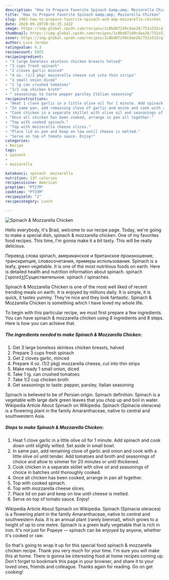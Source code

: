 ```yaml
---
description: "How to Prepare Favorite Spinach &amp;amp; Mozzarella Chicken"
title: "How to Prepare Favorite Spinach &amp;amp; Mozzarella Chicken"
slug: 1901-how-to-prepare-favorite-spinach-and-amp-mozzarella-chicken
date: 2020-09-28T20:56:25.142Z
image: https://img-global.cpcdn.com/recipes/1c8bd07249cdae26/751x532cq70/spinach-mozzarella-chicken-recipe-main-photo.jpg
thumbnail: https://img-global.cpcdn.com/recipes/1c8bd07249cdae26/751x532cq70/spinach-mozzarella-chicken-recipe-main-photo.jpg
cover: https://img-global.cpcdn.com/recipes/1c8bd07249cdae26/751x532cq70/spinach-mozzarella-chicken-recipe-main-photo.jpg
author: Lura Jordan
ratingvalue: 4.3
reviewcount: 5925
recipeingredient:
- "3 large boneless skinless chicken breasts halved"
- "3 cups fresh spinach"
- "2 cloves garlic minced"
- "4 oz. (1/2 pkg) mozzarella cheese cut into thin strips"
- "1 small onion diced"
- "1 lg can crushed tomatoes"
- "1/2 cup chicken broth"
- " seasonings to taste pepper parsley Italian seasoning"
recipeinstructions:
- "Heat 1 clove garlic in a little olive oil for 1 minute. Add spinach and cook down until slightly wilted. Set aside in small bowl."
- "In same pan, add remaining clove of garlic and onion and cook with a little olive oil until tender. Add tomatoes and broth and seasonings of choice and allow to simmer for 20 minutes or until thickened."
- "Cook chicken in a separate skillet with olive oil and seasonings of choice in batches until thoroughly cooked."
- "Once all chicken has been cooked, arrange in pan all together."
- "Top with cooked spinach."
- "Top with mozzarella cheese slices."
- "Place lid on pan and keep on low until cheese is melted."
- "Serve on top of tomato sauce. Enjoy!"
categories:
- Recipe
tags:
- spinach
- 
- mozzarella

katakunci: spinach  mozzarella 
nutrition: 137 calories
recipecuisine: American
preptime: "PT27M"
cooktime: "PT33M"
recipeyield: "2"
recipecategory: Lunch

---
```



![Spinach &amp; Mozzarella Chicken](https://img-global.cpcdn.com/recipes/1c8bd07249cdae26/751x532cq70/spinach-mozzarella-chicken-recipe-main-photo.jpg)

Hello everybody, it's Brad, welcome to our recipe page. Today, we're going to make a special dish, spinach &amp; mozzarella chicken. One of my favorites food recipes. This time, I'm gonna make it a bit tasty. This will be really delicious.

Перевод слова spinach, американское и британское произношение, транскрипция, словосочетания, примеры использования. Spinach is a leafy, green vegetable. It is one of the most nutritious foods on earth. Here is detailed health and nutrition information about spinach. spinach [ˈspɪnɪdʒ]Существительное. spinach / spinaches.

Spinach &amp; Mozzarella Chicken is one of the most well liked of recent trending meals on earth. It is enjoyed by millions daily. It is simple, it is quick, it tastes yummy. They're nice and they look fantastic. Spinach &amp; Mozzarella Chicken is something which I have loved my whole life.


To begin with this particular recipe, we must first prepare a few ingredients. You can have spinach &amp; mozzarella chicken using 8 ingredients and 8 steps. Here is how you can achieve that.

<!--inarticleads1-->

##### The ingredients needed to make Spinach &amp; Mozzarella Chicken:

1. Get 3 large boneless skinless chicken breasts, halved
1. Prepare 3 cups fresh spinach
1. Get 2 cloves garlic, minced
1. Prepare 4 oz. (1/2 pkg) mozzarella cheese, cut into thin strips
1. Make ready 1 small onion, diced
1. Take 1 lg. can crushed tomatoes
1. Take 1/2 cup chicken broth
1. Get  seasonings to taste: pepper, parsley, Italian seasoning


Spinach is believed to be of Persian origin. Spinach definition: Spinach is a vegetable with large dark green leaves that you chop up and boil in water. Wikipedia Article About Spinach on Wikipedia. Spinach (Spinacia oleracea) is a flowering plant in the family Amaranthaceae, native to central and southwestern Asia. 

<!--inarticleads2-->

##### Steps to make Spinach &amp; Mozzarella Chicken:

1. Heat 1 clove garlic in a little olive oil for 1 minute. Add spinach and cook down until slightly wilted. Set aside in small bowl.
1. In same pan, add remaining clove of garlic and onion and cook with a little olive oil until tender. Add tomatoes and broth and seasonings of choice and allow to simmer for 20 minutes or until thickened.
1. Cook chicken in a separate skillet with olive oil and seasonings of choice in batches until thoroughly cooked.
1. Once all chicken has been cooked, arrange in pan all together.
1. Top with cooked spinach.
1. Top with mozzarella cheese slices.
1. Place lid on pan and keep on low until cheese is melted.
1. Serve on top of tomato sauce. Enjoy!


Wikipedia Article About Spinach on Wikipedia. Spinach (Spinacia oleracea) is a flowering plant in the family Amaranthaceae, native to central and southwestern Asia. It is an annual plant (rarely biennial), which grows to a height of up to one metre. Spinach is a green leafy vegetable that is rich in iron. It&#39;s not just for Popeye — spinach can be enjoyed by anyone, whether it&#39;s cooked or raw. 

So that's going to wrap it up for this special food spinach &amp; mozzarella chicken recipe. Thank you very much for your time. I'm sure you will make this at home. There is gonna be interesting food at home recipes coming up. Don't forget to bookmark this page in your browser, and share it to your loved ones, friends and colleague. Thanks again for reading. Go on get cooking!
